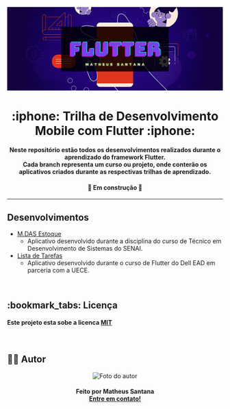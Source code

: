 <img alt="Banner Trilha Flutter" title="#bannertrilhaflutter" src="./assets/banner.jpg" />

<h1 align="center"> 
  :iphone:   Trilha de Desenvolvimento Mobile com Flutter  :iphone:
</h1>

<h4 align="center"> 
  Neste repositório estão todos os desenvolvimentos realizados durante o aprendizado do framework Flutter.
    </br>
  Cada branch representa um curso ou projeto, onde conterão os aplicativos criados durante as respectivas trilhas de aprendizado.
</h4>

<h4 align="center"> 
	🚧   Em construção   🚧
</h4>

---

<h2> 
  Desenvolvimentos
</h2>

   * [M.DAS Estoque](https://github.com/mdasantana/flutter/tree/mdas_estoque)
   		* Aplicativo desenvolvido durante a disciplina do curso de Técnico em Desenvolvimento de Sistemas do SENAI.
   * [Lista de Tarefas](https://github.com/mdasantana/flutter/tree/lista_tarefas)
   		* Aplicativo desenvolvido durante o curso de Flutter do Dell EAD em parceria com a UECE.
 
<br>

<h2>
	:bookmark_tabs: Licença
</h2>
<h4>
	Este projeto esta sobe a licenca <a target="_blank" href="./LICENSE">MIT</a>
</h4>
<br>


<h2>
	👨‍💻 Autor
</h2>
<div align="center"> 
	<img  width="100px" height="100px" alt="Foto do autor" title="#fotoautor" src="https://avatars.githubusercontent.com/u/71729976?v=4" />
</div>
<h4 align="center">
	Feito por Matheus Santana
	<br>
	<a target="_blank" href="https://www.linkedin.com/in/mdasantana/">Entre em contato!</a>
</h4>
